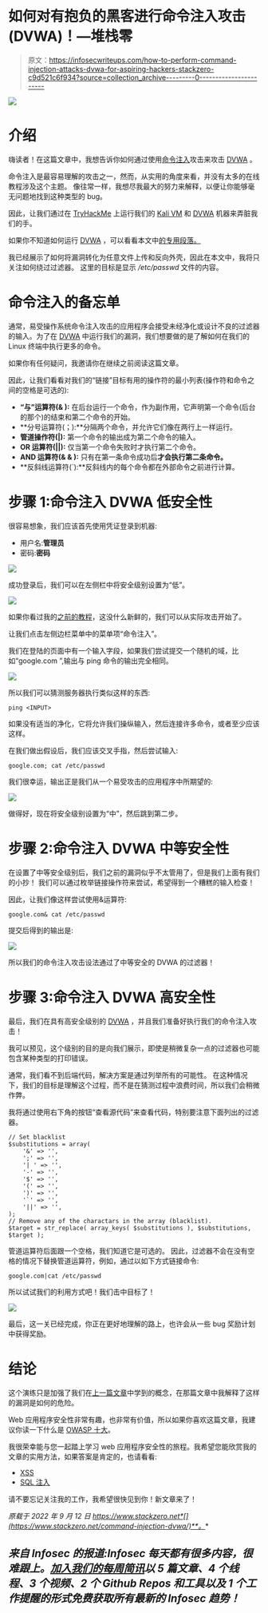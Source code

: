 # 如何对有抱负的黑客进行命令注入攻击(DVWA)！—堆栈零

> 原文：<https://infosecwriteups.com/how-to-perform-command-injection-attacks-dvwa-for-aspiring-hackers-stackzero-c9d521c6f934?source=collection_archive---------0----------------------->

![](img/581ba91c4192f3a33f7b0c9720df50d7.png)

# 介绍

嗨读者！在这篇文章中，我想告诉你如何通过使用[命令注入](/what-is-command-injection-and-how-to-exploit-it-stackzero-ac7643bc492)攻击来攻击 [DVWA](https://github.com/digininja/DVWA) 。

命令注入是最容易理解的攻击之一，然而，从实用的角度来看，并没有太多的在线教程涉及这个主题。
像往常一样，我想尽我最大的努力来解释，以便让你能够毫无问题地找到这种类型的 bug。

因此，让我们通过在 [TryHackMe](https://tryhackme.com/room/dvwa) 上运行我们的 [Kali VM](https://medium.com/@stackzero/how-to-install-kali-linux-on-virtualbox-in-a-few-minutes-stackzero-37fb019261cb) 和 [DVWA](https://github.com/digininja/DVWA) 机器来弄脏我们的手。

如果你不知道如何运行 [DVWA](https://github.com/digininja/DVWA) ，可以看看本文中[的专用段落。](/what-is-command-injection-and-how-to-exploit-it-stackzero-ac7643bc492)

我已经展示了如何将漏洞转化为任意文件上传和反向外壳，因此在本文中，我将只关注如何绕过过滤器。
这里的目标是显示 */etc/passwd* 文件的内容。

# 命令注入的备忘单

通常，易受操作系统命令注入攻击的应用程序会接受未经净化或设计不良的过滤器的输入。为了在 [DVWA](https://github.com/digininja/DVWA) 中运行我们的漏洞，我们想要做的是了解如何在我们的 Linux 终端中执行更多的命令。

如果你有任何疑问，我邀请你在继续之前阅读这篇文章。

因此，让我们看看对我们的“链接”目标有用的操作符的最小列表(操作符和命令之间的空格是可选的):

*   **“与”运算符(& ):** 在后台运行一个命令，作为副作用，它声明第一个命令(后台的那个)的结束和第二个命令的开始。
*   **分号运算符(；):**分隔两个命令，并允许它们像在两行上一样运行。
*   **管道操作符(|):** 第一个命令的输出成为第二个命令的输入。
*   **OR 运算符(||):** 仅当第一个命令失败时才执行第二个命令。
*   **AND 运算符(& & ):** 只有在第一条命令成功后**才会执行第二条命令。**
*   **反斜线运算符(`):**反斜线内的每个命令都在外部命令之前进行计算。

# 步骤 1:命令注入 DVWA 低安全性

很容易想象，我们应该首先使用凭证登录到机器:

*   用户名:**管理员**
*   密码:**密码**

![](img/96b523ea844bda51e12d065abe16edc2.png)

成功登录后，我们可以在左侧栏中将安全级别设置为“低”。

![](img/e8d5a1ca606806ccf2fe70a0aeb5dbc7.png)

如果你看过我的[之前的教程](/what-is-command-injection-and-how-to-exploit-it-stackzero-ac7643bc492)，这没什么新鲜的，我们可以从实际攻击开始了。

让我们点击左侧边栏菜单中的菜单项“命令注入”。

我们在登陆的页面中有一个输入字段，如果我们尝试提交一个随机的域，比如“google.com ”,输出与 ping 命令的输出完全相同。

![](img/c9a82f133adc611a7147ccfb56dbe803.png)

所以我们可以猜测服务器执行类似这样的东西:

```
ping <INPUT>
```

如果没有适当的净化，它将允许我们操纵输入，然后连接许多命令，或者至少应该这样。

在我们做出假设后，我们应该交叉手指，然后尝试输入:

```
google.com; cat /etc/passwd
```

我们很幸运，输出正是我们从一个易受攻击的应用程序中所期望的:

![](img/3b88c11dd70816f11ccb515279ac699c.png)

做得好，现在将安全级别设置为“中”，然后跳到第二步。

# 步骤 2:命令注入 DVWA 中等安全性

在设置了中等安全级别后，我们之前的漏洞似乎不太管用了，但是我们上面有我们的小抄！
我们可以通过枚举链接操作符来尝试，希望得到一个糟糕的输入检查！

因此，让我们像这样尝试使用&运算符:

```
google.com& cat /etc/passwd
```

提交后得到的输出是:

![](img/93bc5150fe85b5f1d7e625e576540704.png)

所以我们的命令注入攻击设法通过了中等安全的 DVWA 的过滤器！

# 步骤 3:命令注入 DVWA 高安全性

最后，我们在具有高安全级别的 [DVWA](https://github.com/digininja/DVWA) ，并且我们准备好执行我们的命令注入攻击！

我可以预见，这个级别的目的是向我们展示，即使是稍微复杂一点的过滤器也可能包含某种类型的打印错误。

通常，我们看不到后端代码，解决方案是通过列举所有的可能性。
在这种情况下，我们的目标是理解这个过程，而不是在猜测过程中浪费时间，所以我们会稍微作弊。

我将通过使用右下角的按钮“查看源代码”来查看代码，特别要注意下面列出的过滤器。

```
// Set blacklist 
$substitutions = array( 
    '&' => '', 
    ';' => '', 
    '| ' => '', 
    '-' => '', 
    '$' => '', 
    '(' => '', 
    ')' => '', 
    '`' => '', 
    '||' => '', 
); 
// Remove any of the charactars in the array (blacklist). 
$target = str_replace( array_keys( $substitutions ), $substitutions, $target );
```

管道运算符后面跟一个空格，我们知道它是可选的。
因此，过滤器不会在没有空格的情况下替换管道运算符，例如，通过以如下方式链接命令:

```
google.com|cat /etc/passwd
```

所以试试我们的利用方式吧！我们击中目标了！

![](img/f9a588c9e71d8a8131d20c10b3ef35d2.png)

最后，这一关已经完成，你正在更好地理解的路上，也许会从一些 bug 奖励计划中获得奖励。

# 结论

这个演练只是加强了我们在[上一篇文章](/what-is-command-injection-and-how-to-exploit-it-stackzero-ac7643bc492)中学到的概念，在那篇文章中我解释了这样的漏洞是如何的危险。

Web 应用程序安全性非常有趣，也非常有价值，所以如果你喜欢这篇文章，我建议你读一下什么是 [OWASP 十大](https://medium.com/@stackzero/owasp-top-10-breaches-of-2021-what-you-need-to-know-stackzero-63fa0d262bb5)。

我很荣幸能与您一起踏上学习 web 应用程序安全性的旅程。我希望您能欣赏我的文章的实用方法，如果答案是肯定的，也请看看:

*   [XSS](https://medium.com/codex/the-terrifying-world-of-cross-site-scripting-xss-part-1-stackzero-54be9cdc011a)
*   [SQL 注入](https://medium.com/codex/sql-injection-what-you-need-to-know-stackzero-abc80bc1ea5e)

请不要忘记关注我的工作，我希望很快见到你！新文章来了！

*原载于 2022 年 9 月 12 日 https://www.stackzero.net*[](https://www.stackzero.net/command-injection-dvwa/)**。**

## *来自 Infosec 的报道:Infosec 每天都有很多内容，很难跟上。[加入我们的每周简讯](https://weekly.infosecwriteups.com/)以 5 篇文章、4 个线程、3 个视频、2 个 Github Repos 和工具以及 1 个工作提醒的形式免费获取所有最新的 Infosec 趋势！*